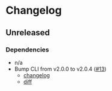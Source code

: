 <!--- This file is only needed so that workflow tests can run (they update this changelog) -->
# Changelog

## Unreleased

### Dependencies

- n/a
- Bump CLI from v2.0.0 to v2.0.4 ([#13](https://github.com/getsentry/github-workflows/pull/13))
  - [changelog](https://github.com/getsentry/sentry-cli/blob/master/CHANGELOG.md#204)
  - [diff](https://github.com/getsentry/sentry-cli/compare/2.0.0...2.0.4)

